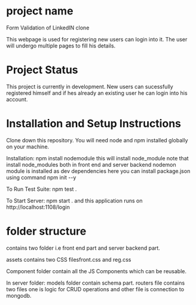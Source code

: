 # project name
Form Validation of LinkedIN clone

This webpage is used for registering new users  can login into it. The user will undergo multiple pages to fill his details.

# Project Status
This project is currently in development. New users can sucessfully registered himself and if hes already an existing user he can login into his account. 

# Installation and Setup Instructions
Clone down this repository. You will need node and npm installed globally on your machine.

Installation:
npm install nodemodule  this will install node_module 
note that install node_modules both in front end and server backend
nodemon module is installed as dev dependencies here
you can install package.json using command npm init --y

To Run Test Suite:
npm test .

To Start Server:
npm start . and this application runs on http://localhost:1108/login
 


# folder structure
 contains two folder i.e front end part and server backend part.
 
assets contains two CSS filesfront.css and reg.css

Component folder contain all the JS Components which can be reusable.

 

 In server folder:
 models folder contain schema part.
 routers file contains two files one is logic for CRUD operations and other file is connection to mongodb.